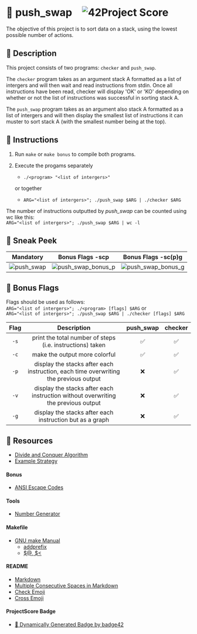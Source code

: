 # :large_orange_diamond: push_swap &ensp; ![42Project Score](https://badge42.herokuapp.com/api/project/floogman/push_swap)

The objective of this project is to sort data on a stack, using the lowest possible number of actions.

## :small_orange_diamond: Description

This project consists of two programs: `checker` and `push_swap`.

The `checker` program takes as an argument stack A formatted as a list of intergers and will then wait and read instructions from stdin. Once all instructions have been read, checker will display 'OK' or 'KO' depending on whether or not the list of instructions was successful in sorting stack A.

The `push_swap` program takes as an argument also stack A formatted as a list of intergers and will then display the smallest list of instructions it can muster to sort stack A (with the smallest number being at the top).

## :small_orange_diamond: Instructions

1. Run `make` or `make bonus` to compile both programs.

2. Execute the progams separately
    - `./<program> "<list of intergers>"`<br>

    or together
    - `ARG="<list of intergers>"; ./push_swap $ARG | ./checker $ARG`

The number of instructions outputted by *push_swap* can be counted using wc like this:<br>
`ARG="<list of intergers>"; ./push_swap $ARG | wc -l`

## :small_orange_diamond: Sneak Peek

Mandatory | Bonus Flags -scp | Bonus Flags -sc(p)g
:--------:|:----------------:|:-----------------:
![push_swap](https://user-images.githubusercontent.com/59726559/136754541-5d42ff30-3b35-4f64-9237-5ee721f8dbc2.gif) | ![push_swap_bonus_p](https://user-images.githubusercontent.com/59726559/136754751-4481b204-f041-47dd-80ec-46fceb8f8317.gif) | ![push_swap_bonus_g](https://user-images.githubusercontent.com/59726559/136755420-277733fc-3a60-4d7c-9f99-28384b6d13ed.gif)

## :small_orange_diamond: Bonus Flags

Flags should be used as follows:<br>
`ARG="<list of intergers>"; ./<program> [flags] $ARG` or<br>
`ARG="<list of intergers>"; ./push_swap $ARG | ./checker [flags] $ARG`

Flag | Description | push_swap | checker
:---:|:-----------:|:---------:|:-------:
`-s` | print the total number of steps (i.e. instructions) taken | ✅ | ✅
`-c` | make the output more colorful | ✅ | ✅
`-p` | display the stacks after each instruction, each time overwriting the previous output | ❌ | ✅
`-v` | display the stacks after each instruction without overwriting the previous output | ❌ | ✅
`-g` | display the stacks after each instruction but as a graph | ❌ | ✅

## :small_orange_diamond: Resources
- [Divide and Conquer Algorithm](https://www.geeksforgeeks.org/divide-and-conquer-algorithm-introduction/)
- [Example Strategy](https://medium.com/@jamierobertdawson/push-swap-the-least-amount-of-moves-with-two-stacks-d1e76a71789a)
#### Bonus
- [ANSI Escape Codes](https://gist.github.com/fnky/458719343aabd01cfb17a3a4f7296797)
#### Tools
- [Number Generator](https://numbergenerator.org/randomnumbergenerator#!numbers=60&low=-50&high=50&unique=true&csv=&oddeven=&oddqty=0&sorted=false&addfilters=)
#### Makefile
- [GNU make Manual](https://www.gnu.org/software/make/manual/make.html)
    - [addprefix](https://www.gnu.org/software/make/manual/make.html#File-Name-Functions)
    - [$@, $<](https://www.gnu.org/software/make/manual/html_node/Automatic-Variables.html#Automatic-Variables)
#### README
- [Markdown](https://docs.github.com/en/github/writing-on-github/getting-started-with-writing-and-formatting-on-github/basic-writing-and-formatting-syntax)
- [Multiple Consecutive Spaces in Markdown](https://steemit.com/markdown/@jamesanto/how-to-add-multiple-spaces-between-texts-in-markdown)
- [Check Emoji](https://emojipedia.org/check-mark-button/)
- [Cross Emoji](https://emojipedia.org/cross-mark/)
#### ProjectScore Badge
- [🚀 Dynamically Generated Badge by badge42](https://github.com/JaeSeoKim/badge42)
